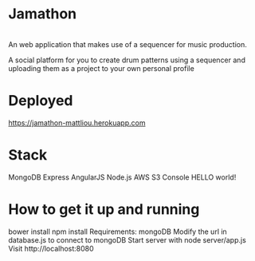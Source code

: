 # Jamathon
<br>
An web application that makes use of a sequencer for music production. 

A social platform for you to create drum patterns using a sequencer and uploading them as a project to your own personal profile

# Deployed
https://jamathon-mattliou.herokuapp.com

# Stack
MongoDB
Express
AngularJS
Node.js
AWS S3 Console
HELLO world!

# How to get it up and running

bower install
npm install
Requirements: mongoDB
Modify the url in database.js to connect to mongoDB
Start server with node server/app.js
Visit http://localhost:8080
